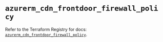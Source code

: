 # `azurerm_cdn_frontdoor_firewall_policy`

Refer to the Terraform Registry for docs: [`azurerm_cdn_frontdoor_firewall_policy`](https://registry.terraform.io/providers/hashicorp/azurerm/3.104.0/docs/resources/cdn_frontdoor_firewall_policy).
